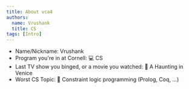```yaml
---
title: About vca4
authors:
  name: Vrushank
  title: CS
tags: [Intro]
---
```


- Name/Nickname: Vrushank
- Program you're in at Cornell: 💻 CS
- Last TV show you binged, or a movie you watched: 🎥 A Haunting in Venice
- Worst CS Topic: 🤮 Constraint logic programming (Prolog, Coq, ...)
